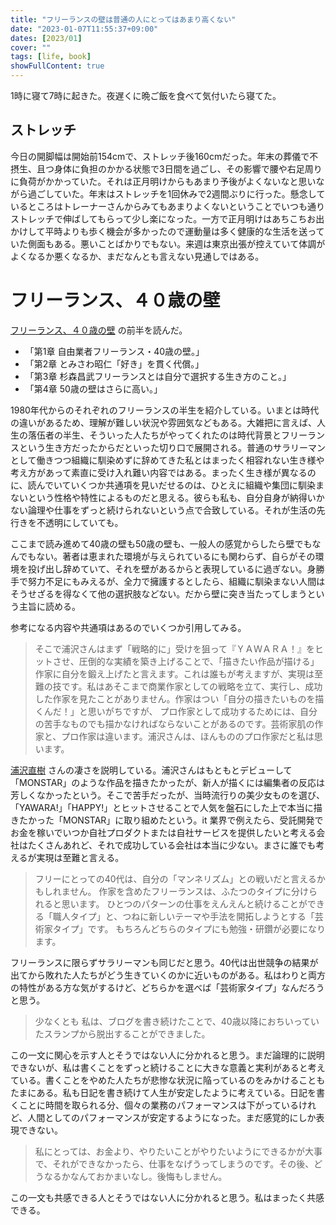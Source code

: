 ```yaml
---
title: "フリーランスの壁は普通の人にとってはあまり高くない"
date: "2023-01-07T11:55:37+09:00"
dates: [2023/01]
cover: ""
tags: [life, book]
showFullContent: true
---
```


1時に寝て7時に起きた。夜遅くに晩ご飯を食べて気付いたら寝てた。

## ストレッチ

今日の開脚幅は開始前154cmで、ストレッチ後160cmだった。年末の葬儀で不摂生、且つ身体に負担のかかる状態で3日間を過ごし、その影響で腰や右足周りに負荷がかかっていた。それは正月明けからもあまり予後がよくないなと思いながら過ごしていた。年末はストレッチを1回休みで2週間ぶりに行った。懸念しているところはトレーナーさんからみてもあまりよくないということでいつも通りストレッチで伸ばしてもらって少し楽になった。一方で正月明けはあちこちお出かけして平時よりも歩く機会が多かったので運動量は多く健康的な生活を送っていた側面もある。悪いことばかりでもない。来週は東京出張が控えていて体調がよくなるか悪くなるか、まだなんとも言えない見通しではある。

# フリーランス、４０歳の壁

[フリーランス、４０歳の壁](https://www.diamond.co.jp/book/9784478065723.html) の前半を読んだ。

* 「第1章 自由業者フリーランス・40歳の壁。」
* 「第2章 とみさわ昭仁「好き」を貫く代償。」
* 「第3章 杉森昌武フリーランスとは自分で選択する生き方のこと。」
* 「第4章 50歳の壁はさらに高い。」

1980年代からのそれぞれのフリーランスの半生を紹介している。いまとは時代の違いがあるため、理解が難しい状況や雰囲気などもある。大雑把に言えば、人生の落伍者の半生、そういった人たちがやってくれたのは時代背景とフリーランスという生き方だったからだといった切り口で展開される。普通のサラリーマンとして働きつつ組織に馴染めずに辞めてきた私とはまったく相容れない生き様や考え方があって素直に受け入れ難い内容ではある。まったく生き様が異なるのに、読んでいていくつか共通項を見いだせるのは、ひとえに組織や集団に馴染まないという性格や特性によるものだと思える。彼らも私も、自分自身が納得いかない論理や仕事をずっと続けられないという点で合致している。それが生活の先行きを不透明にしていても。

ここまで読み進めて40歳の壁も50歳の壁も、一般人の感覚からしたら壁でもなんでもない。著者は恵まれた環境が与えられているにも関わらず、自らがその環境を投げ出し辞めていて、それを壁があるからと表現しているに過ぎない。身勝手で努力不足にもみえるが、全力で擁護するとしたら、組織に馴染まない人間はそうせざるを得なくて他の選択肢などない。だから壁に突き当たってしまうという主旨に読める。

参考になる内容や共通項はあるのでいくつか引用してみる。

> そこで浦沢さんはまず「戦略的に」受けを狙って『ＹＡＷＡＲＡ！』をヒットさせ、圧倒的な実績を築き上げることで、「描きたい作品が描ける」作家に自分を鍛え上げたと言えます。これは誰もが考えますが、実現は至難の技です。私はあそこまで商業作家としての戦略を立て、実行し、成功した作家を見たことがありません。作家はつい「自分の描きたいものを描くんだ！」と思いがちですが、 プロ作家として成功するためには、自分の苦手なものでも描かなければならないことがあるのです。芸術家肌の作家と、プロ作家は違います。浦沢さんは、ほんもののプロ作家だと私は思います。

[浦沢直樹](https://ja.wikipedia.org/wiki/%E6%B5%A6%E6%B2%A2%E7%9B%B4%E6%A8%B9) さんの凄さを説明している。浦沢さんはもともとデビューして「MONSTAR」のような作品を描きたかったが、新人が描くには編集者の反応は芳しくなかったという。そこで苦手だったが、当時流行りの美少女ものを選び、「YAWARA!」「HAPPY!」とヒットさせることで人気を盤石にした上で本当に描きたかった「MONSTAR」に取り組めたという。it 業界で例えたら、受託開発でお金を稼いでいつか自社プロダクトまたは自社サービスを提供したいと考える会社はたくさんあれど、それで成功している会社は本当に少ない。まさに誰でも考えるが実現は至難と言える。

> フリーにとっての40代は、自分の「マンネリズム」との戦いだと言えるかもしれません。 作家を含めたフリーランスは、ふたつのタイプに分けられると思います。 ひとつのパターンの仕事をえんえんと続けることができる「職人タイプ」と、つねに新しいテーマや手法を開拓しようとする「芸術家タイプ」です。 もちろんどちらのタイプにも勉強・研鑽が必要になります。

フリーランスに限らずサラリーマンも同じだと思う。40代は出世競争の結果が出てから敗れた人たちがどう生きていくのかに近いものがある。私はわりと両方の特性がある方な気がするけど、どちらかを選べば「芸術家タイプ」なんだろうと思う。

> 少なくとも 私は、ブログを書き続けたことで、40歳以降におちいっていたスランプから脱出することができました。

この一文に関心を示す人とそうではない人に分かれると思う。まだ論理的に説明できないが、私は書くことをずっと続けることに大きな意義と実利があると考えている。書くことをやめた人たちが悲惨な状況に陥っているのをみかけることもたまにある。私も日記を書き続けて人生が安定したように考えている。日記を書くことに時間を取られる分、個々の業務のパフォーマンスは下がっているけれど、人間としてのパフォーマンスが安定するようになった。まだ感覚的にしか表現できない。

> 私にとっては、お金より、やりたいことがやりたいようにできるかが大事で、それができなかったら、仕事をなげうってしまうのです。その後、どうなるかなんておかまいなし。後悔もしません。

この一文も共感できる人とそうではない人に分かれると思う。私はまったく共感できる。
